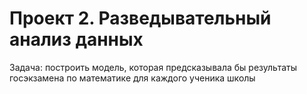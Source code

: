 # Проект 2. Разведывательный анализ данных
Задача: построить модель, которая предсказывала бы результаты госэкзамена по математике для каждого ученика школы
